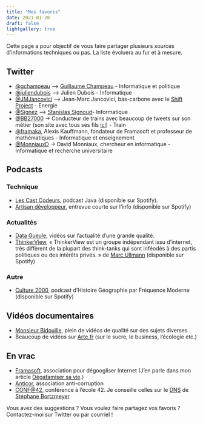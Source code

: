```yaml
---
title: "Mes favoris"
date: 2021-01-28
draft: false
lightgallery: true
---
```



Cette page a pour objectif de vous faire partager plusieurs sources d'informations techniques ou pas. La liste évoluera au fur et à mesure.

## Twitter

- [@gchampeau](https://twitter.com/gchampeau) –> [Guillaume Champeau](https://www.champeau.info/) - Informatique et politique
- [@juliendubois](https://twitter.com/juliendubois) –> Julien Dubois - Informatique
- [@JMJancovici](https://twitter.com/JMJancovici) –> Jean-Marc Jancovici, bas-carbone avec le [Shift Project](https://theshiftproject.org/) - Energie
- [@Signez](https://twitter.com/Signez) –> [Stanislas Signoud](http://www.stanisoft.net/)- Informatique
- [@BB27000](https://twitter.com/BB27000) -> Conducteur de trains avec beaucoup de tweets sur son métier (son site avec tous ses fils [ici](http://bb27000.lo.gs/)) - Train
- [@framaka](https://twitter.com/framaka), Alexis Kauffmann, fondateur de Framasoft et professeur de mathématiques - Informatique et enseignement
- [@MonniauxD](https://twitter.com/MonniauxD) -> David Monniaux, chercheur en informatique - Informatique et recherche universitaire

## Podcasts

### Technique

- [Les Cast Codeurs](https://lescastcodeurs.com/), podcast Java (disponible sur Spotify).
- [Artisan développeur](http://artisandeveloppeur.fr/), entrevue courte sur l’info (disponible sur Spotify)

### Actualités

- [Data Gueule](https://www.youtube.com/user/datagueule), vidéos sur l’actualité d’une grande qualité.
- [ThinkerView](https://www.thinkerview.com/), « ThinkerView est un groupe indépendant issu d’internet, très diffèrent de la plupart des think-tanks qui sont inféodés à des partis politiques ou des intérêts privés. » de [Marc Ullmann](https://fr.wikipedia.org/wiki/Marc_Ullmann) (disponible sur Spotify)

### Autre

- [Culture 2000](https://culture-2000.lepodcast.fr/), podcast d’Histoire Géographie par Fréquence Moderne (disponible sur Spotify)

## Vidéos documentaires

- [Monsieur Bidouille](https://www.youtube.com/user/monsieurbidouille), plein de vidéos de qualité sur des sujets diverses
- Beaucoup de vidéos sur [Arte.fr](https://www.arte.tv/fr/) (sur le sucre, le business, l’écologie etc.)

## En vrac

- [Framasoft](https://framasoft.org/), association pour dégoogliser Internet (J’en parle dans mon article [Dégafamiser sa vie](https://braud.info/dire-adieu-au-gafam).)
- [Anticor](https://www.anticor.org/), association anti-corruption
- [CONF@42](https://www.youtube.com/channel/UCpF7F4fYMqviqE1p68hThUQ), conférence à l’école 42. Je conseille celles sur le [DNS](https://www.youtube.com/watch?v=wyPlAD-1u1k&list=PLVQYiy6xNUxwsNjDF_5R6kSO87Q-NEYP2&index=7&t=0s) de [Stéphane Bortzmeyer](https://www.bortzmeyer.org/)

Vous avez des suggestions ? Vous voulez faire partagez vos favoris ? Contactez-moi sur Twitter ou par courriel !
